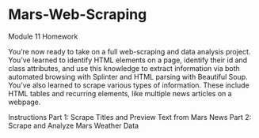# Mars-Web-Scraping
Module 11 Homework

You’re now ready to take on a full web-scraping and data analysis project. You’ve learned to identify HTML elements on a page, identify their id and class attributes, and use this knowledge to extract information via both automated browsing with Splinter and HTML parsing with Beautiful Soup. You’ve also learned to scrape various types of information. These include HTML tables and recurring elements, like multiple news articles on a webpage.


Instructions
Part 1: Scrape Titles and Preview Text from Mars News
Part 2: Scrape and Analyze Mars Weather Data

